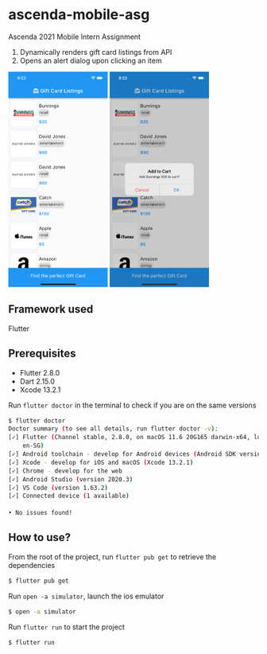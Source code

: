 # ascenda-mobile-asg
Ascenda 2021 Mobile Intern Assignment
1. Dynamically renders gift card listings from API 
2. Opens an alert dialog upon clicking an item

<img src='https://github.com/theianchia/ascenda-mobile-asg/blob/main/home.png' width='200'> <img src='https://github.com/theianchia/ascenda-mobile-asg/blob/main/alert.png' width='200'>

## Framework used
Flutter

## Prerequisites
* Flutter 2.8.0
* Dart 2.15.0
* Xcode 13.2.1

Run `flutter doctor` in the terminal to check if you are on the same versions
```bash
$ flutter doctor
Doctor summary (to see all details, run flutter doctor -v):
[✓] Flutter (Channel stable, 2.8.0, on macOS 11.6 20G165 darwin-x64, locale
    en-SG)
[✓] Android toolchain - develop for Android devices (Android SDK version 31.0.0)
[✓] Xcode - develop for iOS and macOS (Xcode 13.2.1)
[✓] Chrome - develop for the web
[✓] Android Studio (version 2020.3)
[✓] VS Code (version 1.63.2)
[✓] Connected device (1 available)

• No issues found!
```
## How to use?
From the root of the project, run `flutter pub get` to retrieve the dependencies
```bash
$ flutter pub get
```

Run `open -a simulator`, launch the ios emulator
```bash
$ open -a simulator
```

Run `flutter run` to start the project
```bash
$ flutter run
```
